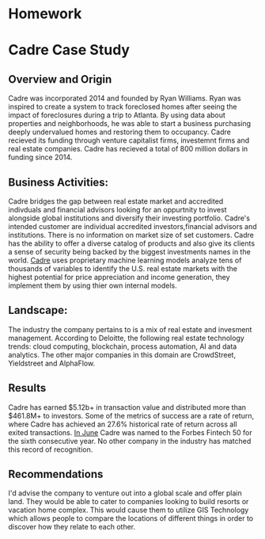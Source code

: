 # Homework
# **Cadre Case Study**

## Overview and Origin
 

   Cadre was incorporated 2014 and founded by Ryan Williams. Ryan was inspired to create a system to track foreclosed homes after seeing the impact of foreclosures during a trip to Atlanta. By using data about properties and neighborhoods, he was able to start a business purchasing deeply undervalued homes and restoring them to occupancy. Cadre recieved its funding through venture capitalist firms, investemnt firms and real estate companies. Cadre has recieved a total of 800 million dollars in funding since 2014.


## Business Activities:

   Cadre bridges the gap between real estate market and accredited indivduals and financial advisors looking for an oppurtnity to invest alongside global institutions and diversify their investing portfolio. Cadre's intended customer are individual accredited investors,financial advisors and institutions. There is no information on market size of set customers. Cadre has the ability to offer a diverse catalog of products and also give its clients a sense of security being backed by the biggest investments names in the world. [Cadre](https://cadre.com/our-company) uses proprietary machine learning models analyze tens of thousands of variables to identify the U.S. real estate markets with the highest potential for price appreciation and income generation, they implement them by using thier own internal models. 

## Landscape:

The industry the company pertains to is a mix of real estate and invesment management. According to Deloitte, the following real estate technology trends: cloud computing, blockchain, process automation, AI and data analytics. The other major companies in this domain are CrowdStreet, Yieldstreet and AlphaFlow.


## Results

Cadre has earned $5.12b+ in transaction value and distributed more than $461.8M+ to investors. Some of the metrics of success are a rate of return, where Cadre has achieved an 27.6% historical rate of return across all exited transactions. [In June](https://cadre.com/insights/forbes-fintech-50-for-six-years-running/) Cadre was named to the Forbes Fintech 50 for the sixth consecutive year. No other company in the industry has matched this record of recognition.

## Recommendations

I'd advise the company to venture out into a global scale and offer plain land. They would be able to cater to companies looking to build resorts or vacation home complex. This would cause them to utilize GIS Technology which allows people to compare the locations of different things in order to discover how they relate to each other. 
